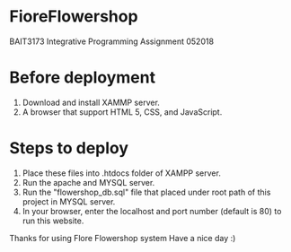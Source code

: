 # FioreFlowershop
BAIT3173 Integrative Programming Assignment 052018

Before deployment
=================
1. Download and install XAMMP server.
2. A browser that support HTML 5, CSS, and JavaScript.

Steps to deploy
===============
1. Place these files into .htdocs folder of XAMPP server.
2. Run the apache and MYSQL server.
3. Run the "flowershop_db.sql" file that placed under root path of this project in MYSQL server.
4. In your browser, enter the localhost and port number (default is 80) to run this website.


Thanks for using Flore Flowershop system
Have a nice day :)
